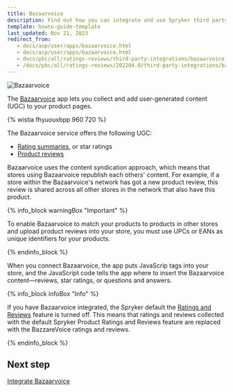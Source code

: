 ```yaml
---
title: Bazaarvoice
description: Find out how you can integrate and use Spryker third party integration Bazaarvoice in your Spryker shop
template: howto-guide-template
last_updated: Nov 21, 2023
redirect_from:
   - docs/aop/user/apps/bazaarvoice.html
   - docs/acp/user/apps/bazaarvoice.html
   - docs/pbc/all/ratings-reviews/third-party-integrations/bazaarvoice.html  
   - /docs/pbc/all/ratings-reviews/202204.0/third-party-integrations/bazaarvoice.html
---
```


![Bazaarvoice](https://spryker.s3.eu-central-1.amazonaws.com/docs/pbc/all/ratings-reviews/third-party-integrations/bazaarvoice/bazaarvoice.png)

The [Bazaarvoice](https://www.bazaarvoice.com/?ref=spryker-documentation) app lets you collect and add user-generated content (UGC) to your product pages.

{% wistia fhyuouxbpp 960 720 %}

The Bazaarvoice service offers the following UGC:

- [Rating summaries](https://knowledge.bazaarvoice.com/wp-content/conversations/en_US/Display/display_integration.html#rating-summary?ref=spryker-documentation), or star ratings
- [Product reviews](https://knowledge.bazaarvoice.com/wp-content/conversations/en_US/Display/display_integration.html#reviews?ref=spryker-documentation)  
<!---- [Questions and answers](https://knowledge.bazaarvoice.com/wp-content/conversations/en_US/Display/display_integration.html#questions--answers)-->

Bazaarvoice uses the content syndication approach, which means that stores using Bazaarvoice republish each others' content. For example, if a store within the Bazaarvoice's network has got a new product review, this review is shared across all other stores in the network that also have this product.

{% info_block warningBox "Important" %}

To enable Bazaarvoice to match your products to products in other stores and upload product reviews into your store, you must use UPCs or EANs as unique identifiers for your products.

{% endinfo_block %}

When you connect Bazaarvoice, the app puts JavaScrip tags into your store, and the JavaScript code tells the app where to insert the Bazaarvoice content—reviews, star ratings, or questions and answers.

{% info_block infoBox "Info" %}

If you have Bazaarvoice integrated, the Spryker default the [Ratings and Reviews](/docs/pbc/all/ratings-reviews/{{page.version}}/ratings-and-reviews.html) feature is turned off. This means that ratings and reviews collected with the default Spryker Product Ratings and Reviews feature are replaced with the BazzareVoice ratings and reviews.

{% endinfo_block %}

## Next step

[Integrate Bazaarvoice](/docs/pbc/all/ratings-reviews/{{page.version}}/third-party-integrations/integrate-bazaarvoice.html)
